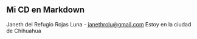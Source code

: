 ## Mi CD en Markdown

Janeth del Refugio Rojas Luna - janethrolu@gmail.com
Estoy en la ciudad de Chihuahua